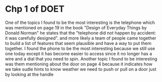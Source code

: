 # Chp 1 of DOET

One of the topics I found to be the most interesting is the telephone which was mentioned on page 19 in the book "Design of Everyday Things by Donald Norman" he states that the "telephone did not happen by accident: it was carefully designed". and more likely a team of people came together to build a list of features that seem plausible and have a way to put them together. I found the phone to be the most interesting because we still use one today except it has become easier to access since it no longer has a wire and a dial that you need to spin. Another topic I found to be interesting was them mentioning about the door on page 4 because it indicates how we take sudle hints to know weather we need to push or pull on a door just by looking at the handle 

